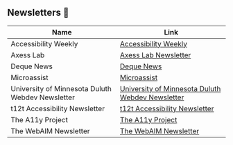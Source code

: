 ## Newsletters :email:

| Name | Link |
| --- | --- |
| Accessibility Weekly | [Accessibility Weekly](http://a11yweekly.com/) |
| Axess Lab | [Axess Lab Newsletter](https://axesslab.com/newsletter/)|
| Deque News | [Deque News](https://www.deque.com/get-accessibility-help/deque-news/)|
| Microassist|[Microassist](https://www.microassist.com/about/newsletter-subscriptions/)|
| University of Minnesota Duluth Webdev Newsletter| [University of Minnesota Duluth Webdev Newsletter](https://www.d.umn.edu/itss/training/online/webdesign/webdev_listserv.html)|
| t12t Accessibility Newsletter| [t12t Accessibility Newsletter](http://t12t.se/accessibility-newsletter/)|
| The A11y Project|[The A11y Project](https://www.a11yproject.com/newsletter/)|
| The WebAIM Newsletter |[The WebAIM Newsletter](https://webaim.org/newsletter/)|
